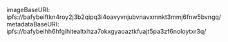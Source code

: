 imageBaseURI: ipfs://bafybeiftkn4roy2j3b2qipq3i4oavyvnjubvnavxmnkt3mmj6fnw5bvngq/
metadataBaseURI: ipfs://bafybeihh6hfgihitealtxhza7okxgyaoaztkfuajt5pa3zf6noloytxr3q/